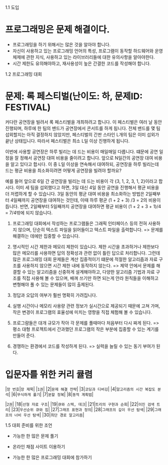 1.1 도입
# 프로그래밍은 문제 해결이다.
- 프로그래밍을 하기 위해서는 많은 것을 알아야 합니다.
- 자신이 사용하고 있는 프로그래밍 언어의 특성, 프로그램이 동작할 하드웨어와 운영체제에 관한 지식, 사용하고 있는 라이브러리들에 대한 유의사항을 알아야한다.
- 시간 제한도 유의해야하고, 재사용성이 높은 간결한 코드를 작성해야 합니다.

1.2 프로그래밍 대회

# 문제: 록 페스티벌(난이도: 하, 문제ID: FESTIVAL)
커다란 공연장을 빌려서 록 페스티벌을 개최하려고 합니다. 이 페스티벌은 여러 날 동안 진행되며, 하루에 한 팀의 밴드가 공연장에서 콘서트를 하게 됩니다. 전체 밴드를 몇 팀 섭외할지는 아직 결정하지 않았지만, 페스티벌의 간판 스타인 L개의 팀은 이미 섭외가 끝난 상태입니다. 따라서 페스티벌은 최소 L일 이상 진행하게 됩니다.

이번에 사용할 공연장은 하루 빌리는 데 드는 비용이 매일매일 다릅니다. 떄문에 공연 일정을 잘 정해서 공연장 대여 비용을 줄이려고 합니다. 앞으로 N일간의 공연장 대여 비용을 알고 있다고 합시다. 이 중 L일 이상을 연속해서 대여하되, 공연장을 하루 빌리는데 드는 평균 비용을 최소화히려면 어떻게 공연장을 빌려야 할까요?

예를 들어 앞으로 6일 간 공연장을 빌리는 데 드는 비용이 각 {3, 1, 2, 3, 1, 2}이라고 합시다. 이미 세 팀을 섭외했다고 하면, 3일 대신 4일 동안 공연을 진행해서 평균 비용을 더 저렵하게 할 수 있습니다. 3일 동안의 평균 대여 비용을 최소화하는 방법은 2일째부터 4일째까지 공연장을 대여하는 것인데, 이때 하루 평균 (1 + 2 + 3) /3 = 2의 비용이 듭니다. 반면, 2일째부터 5일째까지 공연장을 대여하면 평균 비용이 (1 + 2 + 3 + 1)/4 = 7/4밖에 되지 않습니다.

1. 프로그래밍 대회에서 작성하는 프로그램들은 그래픽 인터페이스 등의 전혀 사용하지 않으며, 단순히 텍스트 파일을 읽어들이고 텍스트 파일을 출력합니다.
=> 문제를 해결하는 데에만 집중할 수 있습니다.

2. 명시적인 시간 제한과 메모리 제한이 있습니다. 제한 시간을 초과하거나 제한보다 많은 메모리를 사용하면 답의 정확성과 관련 없이 틀린 답으로 처리합니다. 그런데  많은 프로그래밍 대회 문제들은 계산 집중적이기 떄문에 적절한 알고리즘과 자료 구조를 사용하지 않으면 시간 제한 내에 동작하지 않는다.
=> 제약 안에서 문제를 해결할 수 있는 알고리즘을 신중하게 설계해야하고, 다양한 알고리즘 기법과 자료 구조를 직접 사용해 볼 수 있으며, 배껴 쓰기만 하면 되는게 안라 원칙들을 이해하고 변형해야 풀 수 있는 문제들이 많이 출제된다.

3. 정답과 오답의 여부가 훨씬 명확히 가려집니다.

4. 실행 시간이나 메모리 사용량 관련 정보가 실시간으로 제공되기 때문에 고쳐 가며, 작은 변경이 프로그램의 효율성에 미치는 영향을 직접 체험해 볼 수 있습니다.

5. 프로그럄들은 대개 규모가 작아 각 문제를 풀때마다 처음부터 다시 짜게 된다.
=> 평소 대형 프로젝트에서 간과했던 프로그램의 작은 부분에 집중할 수 있는 계기를 만들어 준다.

6. 경쟁하는 환경에서 코드를 작성하게 된다.
=> 실력을 늘릴 수 있는 동기 부여가 된다.

# 입문자를 위한 커리 큘렴
|`장 번호`|`장 제목`|
|`1권`|
|2|`문제 해결 전략`|
|3|`코딩과 디버깅`|
|4|`알고리즘의 시간 복잡도 분석`|
|6|`무식하게 풀기`|
|7|`분할 정복`|
|8|`동적 계획법`|

|`2권`|
|18|`선형 자료 구조`|
|19|`큐와 스텍, 데크`|
|21|`트리의 구현과 순회`|
|22|`이진 검색 트리`|
|23|`우선순위 큐와 힙`|
|27|`그래프 표현과 정의`|
|28|`그래프의 깊이 우선 탐색`|
|29|`그래프의 너비 우선 탐색`|
|30|`최단 경로 알고리즘`|

1.5 대회 준비를 위한 조언
- 가능한 한 많은 문제 풀기

- 온라인 채점 사이트 이용하기

- 가능한 한 많은 프로그래밍 대회에 참가하기